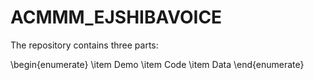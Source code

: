 # ACMMM_EJSHIBAVOICE

The repository contains three parts: 

\begin{enumerate}
\item Demo
\item Code
\item Data
\end{enumerate}
